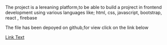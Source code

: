 The project is a lereaning platform,to be able to build a projrect in frontend development using various languages like;
html, css, javascript, bootstrap, react , firebase

The file has been depoyed on github,for view click on the link below

[Link Text](https://tboiii-123.github.io/Skilline)

